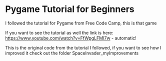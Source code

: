# Pygame Tutorial for Beginners

I followed the tutorial for Pygame from Free Code Camp, this is that game

If you want to see the tutorial as well the link is here:
https://www.youtube.com/watch?v=FfWpgLFMI7w - automatic!

This is the original code from the tutorial I followed, if you want to see how I improved it check out the folder SpaceInvader_myImprovements